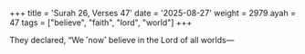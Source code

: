 +++
title = 'Surah 26, Verses 47'
date = '2025-08-27'
weight = 2979
ayah = 47
tags = ["believe", "faith", "lord", "world"]
+++

They declared, “We ˹now˺ believe in the Lord of all worlds—